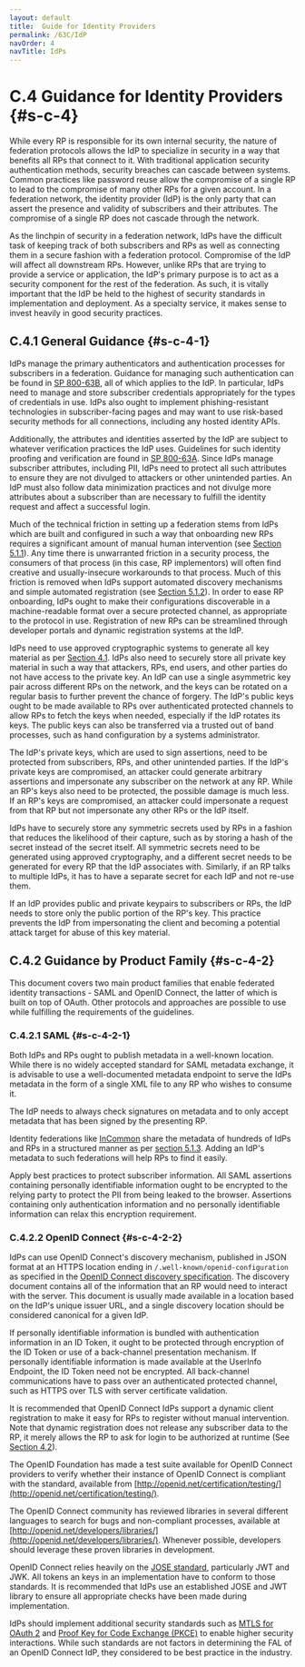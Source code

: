 ```yaml
---
layout: default
title:  Guide for Identity Providers
permalink: /63C/IdP
navOrder: 4  
navTitle: IdPs  
---
```


# C.4 Guidance for Identity Providers {#s-c-4}

While every RP is responsible for its own internal security, the nature of federation protocols allows the IdP to specialize in security in a way that benefits all RPs that connect to it. With traditional application security authentication methods, security breaches can cascade between systems. Common practices like password reuse allow the compromise of a single RP to lead to the compromise of many other RPs for a given account. In a federation network, the identity provider (IdP) is the only party that can assert the presence and validity of subscribers and their attributes. The compromise of a single RP does not cascade through the network. 

As the linchpin of security in a federation network, IdPs have the difficult task of keeping track of both subscribers and RPs as well as connecting them in a secure fashion with a federation protocol. Compromise of the IdP will affect all downstream RPs. However, unlike RPs that are trying to provide a service or application, the IdP's primary purpose is to act as a security component for the rest of the federation. As such, it is vitally important that the IdP be held to the highest of security standards in implementation and deployment. As a specialty service, it makes sense to invest heavily in good security practices.

## C.4.1 General Guidance {#s-c-4-1}

IdPs manage the primary authenticators and authentication processes for subscribers in a federation. Guidance for managing such authentication can be found in [SP 800-63B](https://pages.nist.gov/800-63-3/sp800-36b.html), all of which applies to the IdP. In particular, IdPs need to manage and store subscriber credentials appropriately for the types of credentials in use. IdPs also ought to implement phishing-resistant technologies in subscriber-facing pages and may want to use risk-based security methods for all connections, including any hosted identity APIs. 

Additionally, the attributes and identities asserted by the IdP are subject to whatever verification practices the IdP uses. Guidelines for such identity proofing and verification are found in [SP 800-63A](https://pages.nist.gov/800-63-3/sp800-63a.html). Since IdPs manage subscriber attributes, including PII, IdPs need to protect all such attributes to ensure they are not divulged to attackers or other unintended parties. An IdP must also follow data minimization practices and not divulge more attributes about a subscriber than are necessary to fulfill the identity request and affect a successful login.

Much of the technical friction in setting up a federation stems from IdPs which are built and configured in such a way that onboarding new RPs requires a significant amount of manual human intervention (see [Section 5.1.1](https://pages.nist.gov/800-63-3/sp800-63c.html#manual-registration)). Any time there is unwarranted friction in a security process, the consumers of that process (in this case, RP implementors) will often find creative and usually-insecure workarounds to that process. Much of this friction is removed when IdPs support automated discovery mechanisms and simple automated registration (see [Section 5.1.2](https://pages.nist.gov/800-63-3/sp800-63c.html#dynamic-registration)). In order to ease RP onboarding, IdPs ought to make their configurations discoverable in a machine-readable format over a secure protected channel, as appropriate to the protocol in use. Registration of new RPs can be streamlined through developer portals and dynamic registration systems at the IdP.

IdPs need to use approved cryptographic systems to generate all key material as per [Section 4.1](https://pages.nist.gov/800-63-3/sp800-63c.html#key-mgmt). IdPs also need to securely store all private key material in such a way that attackers, RPs, end users, and other parties do not have access to the private key.  An IdP can use a single asymmetric key pair across different RPs on the network, and the keys can be rotated on a regular basis to further prevent the chance of forgery. The IdP's public keys ought to be made available to RPs over authenticated protected channels to allow RPs to fetch the keys when needed, especially if the IdP rotates its keys. The public keys can also be transferred via a trusted out of band processes, such as hand configuration by a systems administrator.

The IdP's private keys, which are used to sign assertions, need to be protected from subscribers, RPs, and other unintended parties. If the IdP's private keys are compromised, an attacker could generate arbitrary assertions and impersonate any subscriber on the network at any RP. While an RP's keys also need to be protected, the possible damage is much less. If an RP's keys are compromised, an attacker could impersonate a request from that RP but not impersonate any other RPs or the IdP itself. 

IdPs have to securely store any symmetric secrets used by RPs in a fashion that reduces the likelihood of their capture, such as by storing a hash of the secret instead of the secret itself. All symmetric secrets need to be generated using approved cryptography, and a different secret needs to be generated for every RP that the IdP associates with. Similarly, if an RP talks to multiple IdPs, it has to have a separate secret for each IdP and not re-use them.

If an IdP provides public and private keypairs to subscribers or RPs, the IdP needs to store only the public portion of the RP's key. This practice prevents the IdP from impersonating the client and becoming a potential attack target for abuse of this key material.

## C.4.2 Guidance by Product Family {#s-c-4-2}

This document covers two main product families that enable federated identity transactions - SAML and OpenID Connect, the latter of which is built on top of OAuth. Other protocols and approaches are possible to use while fulfilling the requirements of the guidelines.

### C.4.2.1 SAML {#s-c-4-2-1}

Both IdPs and RPs ought to publish metadata in a well-known location. While there is no widely accepted standard for SAML metadata exchange, it is advisable to use a well-documented metadata endpoint to serve the IdPs metadata in the form of a single XML file to any RP who wishes to consume it.

The IdP needs to always check signatures on metadata and to only accept metadata that has been signed by the presenting RP.

Identity federations like [InCommon](https://www.incommon.org/) share the metadata of hundreds of IdPs and RPs in a structured manner as per [section 5.1.3](https://pages.nist.gov/800-63-3/sp800-63c.html#authorities). Adding an IdP's metadata to such federations will help RPs to find it easily.

Apply best practices to protect subscriber information. All SAML assertions containing personally identifiable information ought to be encrypted to the relying party to protect the PII from being leaked to the browser. Assertions containing only authentication information and no personally identifiable information can relax this encryption requirement.

### C.4.2.2 OpenID Connect {#s-c-4-2-2}

IdPs can use OpenID Connect's discovery mechanism, published in JSON format at an HTTPS location ending in `/.well-known/openid-configuration` as specified in the [OpenID Connect discovery specification](https://openid.net/specs/openid-connect-discovery-1_0.html). The discovery document contains all of the information that an RP would need to interact with the server. This document is usually made available in a location based on the IdP's unique issuer URL, and a single discovery location should be considered canonical for a given IdP.

If personally identifiable information is bundled with authentication information in an ID Token, it ought to be protected through encryption of the ID Token or use of a back-channel presentation mechanism. If personally identifiable information is made available at the UserInfo Endpoint, the ID Token need not be encrypted. All back-channel communications have to pass over an authenticated protected channel, such as HTTPS over TLS with server certificate validation.

It is recommended that OpenID Connect IdPs support a dynamic client registration to make it easy for RPs to register without manual intervention. Note that dynamic registration does not release any subscriber data to the RP, it merely allows the RP to ask for login to be authorized at runtime (See [Section  4.2](https://pages.nist.gov/800-63-3/sp800-63c.html#runtime)).

The OpenID Foundation has made a test suite available for OpenID Connect providers to verify whether their instance of OpenID Connect is compliant with the standard, available from [http://openid.net/certification/testing/](http://openid.net/certification/testing/). 

The OpenID Connect community has reviewed libraries in several different languages to search for bugs and non-compliant processes, available at [http://openid.net/developers/libraries/](http://openid.net/developers/libraries/). Whenever possible, developers should leverage these proven libraries in development.
 
OpenID Connect relies heavily on the [JOSE standard](https://datatracker.ietf.org/wg/jose/about/), particularly JWT and JWK. All tokens an keys in an implementation have to conform to those standards. It is recommended that IdPs use an established JOSE and JWT library to ensure all appropriate checks have been made during implementation. 

IdPs should implement additional security standards such as [MTLS for OAuth 2](https://tools.ietf.org/html/rfc8705) and [Proof Key for Code Exchange (PKCE)](https://tools.ietf.org/html/rfc7636) to enable higher security interactions. While such standards are not factors in determining the FAL of an OpenID Connect IdP, they considered to be best practice in the industry.
